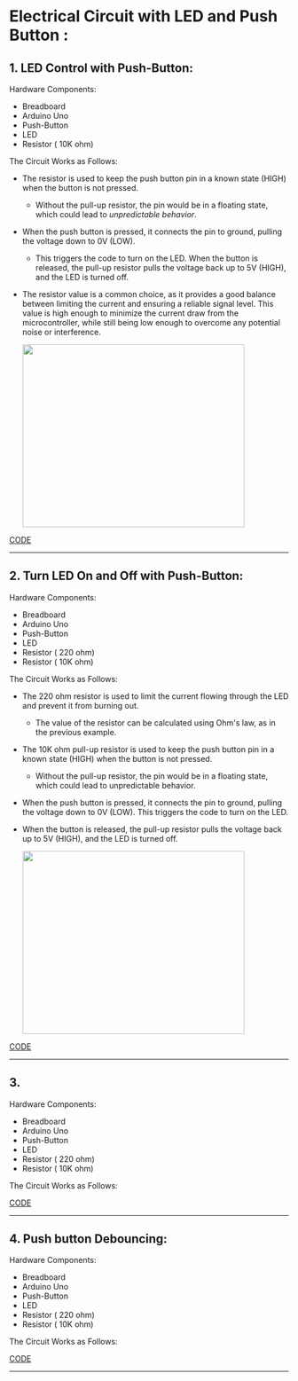 # Electrical Circuit with LED and Push Button :



## 1. LED Control with Push-Button:

Hardware Components:
  - Breadboard
  - Arduino Uno 
  - Push-Button
  - LED
  - Resistor ( 10K ohm)

The Circuit Works as Follows:
  - The resistor is used to keep the push button pin in a known state (HIGH) when the button is not pressed.
      - Without the pull-up resistor, the pin would be in a floating state, which could lead to _unpredictable behavior_.
  -  When the push button is pressed, it connects the pin to ground, pulling the voltage down to 0V (LOW).
      - This triggers the code to turn on the LED. When the button is released, the pull-up resistor pulls the voltage back up to 5V (HIGH), and the LED is turned off.
  - The resistor value is a common choice, as it provides a good balance between limiting the current and ensuring a reliable signal level. This value is high enough to minimize the current draw from the microcontroller, while still being low enough to overcome any potential noise or interference.

    <img src="https://github.com/user-attachments/assets/86ad8738-f0b4-4fbf-b435-6689f224a407" width="400" height="330">

[CODE]()

***



## 2. Turn LED On and Off with Push-Button:

Hardware Components:
  - Breadboard
  - Arduino Uno
  - Push-Button
  - LED
  - Resistor ( 220 ohm)
  - Resistor ( 10K ohm)

The Circuit Works as Follows:
  - The 220 ohm resistor is used to limit the current flowing through the LED and prevent it from burning out.
      - The value of the resistor can be calculated using Ohm's law, as in the previous example.
  - The 10K ohm pull-up resistor is used to keep the push button pin in a known state (HIGH) when the button is not pressed.
      - Without the pull-up resistor, the pin would be in a floating state, which could lead to unpredictable behavior.
  - When the push button is pressed, it connects the pin to ground, pulling the voltage down to 0V (LOW). This triggers the code to turn on the LED.
  - When the button is released, the pull-up resistor pulls the voltage back up to 5V (HIGH), and the LED is turned off.


    <img src="https://github.com/user-attachments/assets/0bec6a72-3ce7-4ab1-9880-b99dc83d0cf2" width="400" height="330">



[CODE]()

***

## 3.
Hardware Components:
  - Breadboard
  - Arduino Uno
  - Push-Button
  - LED
  - Resistor ( 220 ohm)
  - Resistor ( 10K ohm)

The Circuit Works as Follows:

[CODE]()

***


## 4. Push button Debouncing:

Hardware Components:
  - Breadboard
  - Arduino Uno
  - Push-Button
  - LED
  - Resistor ( 220 ohm)
  - Resistor ( 10K ohm)

The Circuit Works as Follows:

[CODE]()

***
